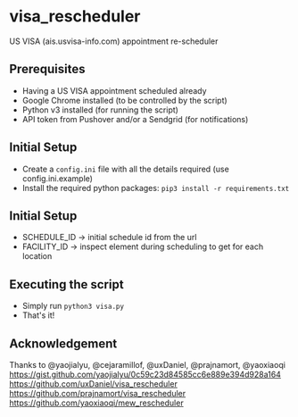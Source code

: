 # visa_rescheduler
US VISA (ais.usvisa-info.com) appointment re-scheduler

## Prerequisites
- Having a US VISA appointment scheduled already
- Google Chrome installed (to be controlled by the script)
- Python v3 installed (for running the script)
- API token from Pushover and/or a Sendgrid (for notifications)


## Initial Setup
- Create a `config.ini` file with all the details required (use config.ini.example)
- Install the required python packages: `pip3 install -r requirements.txt`

## Initial Setup
- SCHEDULE_ID -> initial schedule id from the url
- FACILITY_ID -> inspect element during scheduling to get for each location

## Executing the script
- Simply run `python3 visa.py`
- That's it!

## Acknowledgement
Thanks to @yaojialyu, @cejaramillof, @uxDaniel, @prajnamort, @yaoxiaoqi
https://gist.github.com/yaojialyu/0c59c23d84585cc6e889e394d928a164
https://github.com/uxDaniel/visa_rescheduler
https://github.com/prajnamort/visa_rescheduler
https://github.com/yaoxiaoqi/mew_rescheduler
